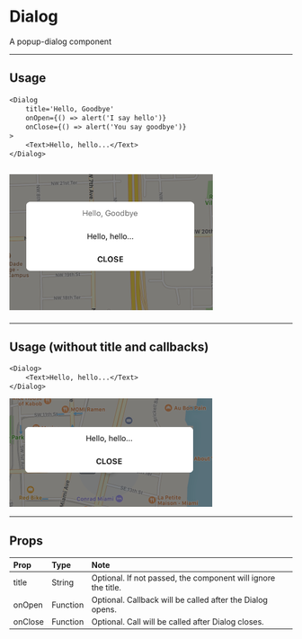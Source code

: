 # Dialog

A popup-dialog component

---

## Usage

```
<Dialog
    title='Hello, Goodbye'
    onOpen={() => alert('I say hello')}
    onClose={() => alert('You say goodbye')}
>
    <Text>Hello, hello...</Text>
</Dialog>
```

## ![](/assets/import.png)

---

## Usage \(without title and callbacks\)

```
<Dialog>
    <Text>Hello, hello...</Text>
</Dialog>
```

![](/assets/import2.png)

---

## Props

| Prop | Type | Note |
| :--- | :--- | :--- |
| title | String | Optional. If not passed, the component will ignore the title. |
| onOpen | Function | Optional. Callback will be called after the Dialog opens. |
| onClose | Function | Optional. Call will be called after Dialog closes. |



